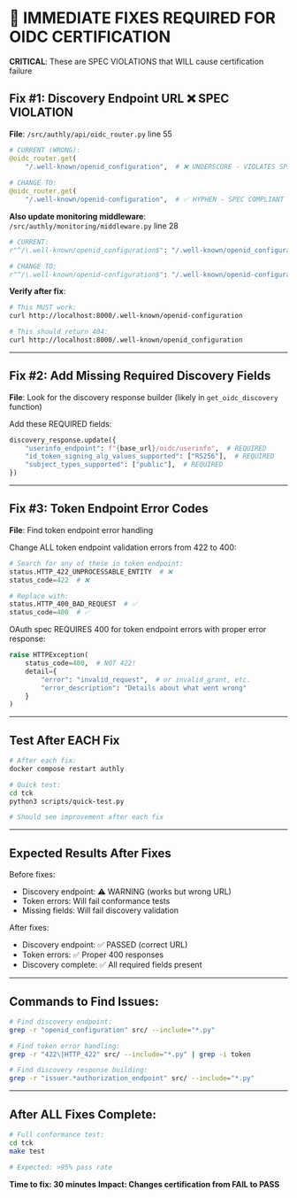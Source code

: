 # 🔴 IMMEDIATE FIXES REQUIRED FOR OIDC CERTIFICATION

**CRITICAL**: These are SPEC VIOLATIONS that WILL cause certification failure

## Fix #1: Discovery Endpoint URL ❌ SPEC VIOLATION

**File**: `/src/authly/api/oidc_router.py` line 55

```python
# CURRENT (WRONG):
@oidc_router.get(
    "/.well-known/openid_configuration",  # ❌ UNDERSCORE - VIOLATES SPEC
    
# CHANGE TO:
@oidc_router.get(
    "/.well-known/openid-configuration",  # ✅ HYPHEN - SPEC COMPLIANT
```

**Also update monitoring middleware**: `/src/authly/monitoring/middleware.py` line 28
```python
# CURRENT:
r"^/\.well-known/openid_configuration$": "/.well-known/openid_configuration",

# CHANGE TO:
r"^/\.well-known/openid-configuration$": "/.well-known/openid-configuration",
```

**Verify after fix**:
```bash
# This MUST work:
curl http://localhost:8000/.well-known/openid-configuration

# This should return 404:
curl http://localhost:8000/.well-known/openid_configuration
```

---

## Fix #2: Add Missing Required Discovery Fields

**File**: Look for the discovery response builder (likely in `get_oidc_discovery` function)

Add these REQUIRED fields:
```python
discovery_response.update({
    "userinfo_endpoint": f"{base_url}/oidc/userinfo",  # REQUIRED
    "id_token_signing_alg_values_supported": ["RS256"],  # REQUIRED
    "subject_types_supported": ["public"],  # REQUIRED
})
```

---

## Fix #3: Token Endpoint Error Codes

**File**: Find token endpoint error handling

Change ALL token endpoint validation errors from 422 to 400:
```python
# Search for any of these in token endpoint:
status.HTTP_422_UNPROCESSABLE_ENTITY  # ❌
status_code=422  # ❌

# Replace with:
status.HTTP_400_BAD_REQUEST  # ✅
status_code=400  # ✅
```

OAuth spec REQUIRES 400 for token endpoint errors with proper error response:
```python
raise HTTPException(
    status_code=400,  # NOT 422!
    detail={
        "error": "invalid_request",  # or invalid_grant, etc.
        "error_description": "Details about what went wrong"
    }
)
```

---

## Test After EACH Fix

```bash
# After each fix:
docker compose restart authly

# Quick test:
cd tck
python3 scripts/quick-test.py

# Should see improvement after each fix
```

---

## Expected Results After Fixes

Before fixes:
- Discovery endpoint: ⚠️ WARNING (works but wrong URL)
- Token errors: Will fail conformance tests
- Missing fields: Will fail discovery validation

After fixes:
- Discovery endpoint: ✅ PASSED (correct URL)
- Token errors: ✅ Proper 400 responses
- Discovery complete: ✅ All required fields present

---

## Commands to Find Issues:

```bash
# Find discovery endpoint:
grep -r "openid_configuration" src/ --include="*.py"

# Find token error handling:
grep -r "422\|HTTP_422" src/ --include="*.py" | grep -i token

# Find discovery response building:
grep -r "issuer.*authorization_endpoint" src/ --include="*.py"
```

---

## After ALL Fixes Complete:

```bash
# Full conformance test:
cd tck
make test

# Expected: >95% pass rate
```

**Time to fix: 30 minutes**
**Impact: Changes certification from FAIL to PASS**